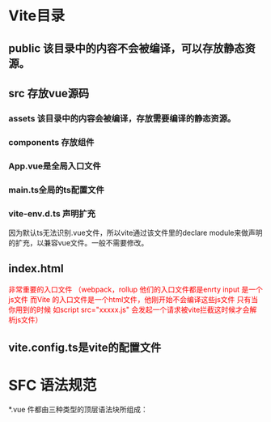 # Vite目录
## public 该目录中的内容不会被编译，可以存放静态资源。
## src 存放vue源码
### assets 该目录中的内容会被编译，存放需要编译的静态资源。
### components 存放组件
### App.vue是全局入口文件
### main.ts全局的ts配置文件
### vite-env.d.ts 声明扩充
因为默认ts无法识别.vue文件，所以vite通过该文件里的declare module来做声明的扩充，以兼容vue文件。一般不需要修改。
## index.html 
<font color="red">非常重要的入口文件 （webpack，rollup 他们的入口文件都是enrty input 是一个js文件 而Vite 的入口文件是一个html文件，他刚开始不会编译这些js文件 只有当你用到的时候 如script src="xxxxx.js" 会发起一个请求被vite拦截这时候才会解析js文件）</font>
## vite.config.ts是vite的配置文件

# SFC 语法规范
*.vue 件都由三种类型的顶层语法块所组成：<template>、<script>、<style>

## <template>
每个 *.vue 文件最多可同时包含一个顶层 <template> 块。

其中的内容会被提取出来并传递给 @vue/compiler-dom，预编译为 JavaScript 的渲染函数，并附属到导出的组件上作为其 render 选项。

## <script>
每一个 *.vue 文件可以有多个 <script> 块 (不包括<script setup>)。

该脚本将作为 ES Module 来执行。

其默认导出的内容应该是 Vue 组件选项对象，它要么是一个普通的对象，要么是 defineComponent 的返回值。

<script setup>
每个 *.vue 文件最多只能有一个 <script setup> 块 (不包括常规的 <script>)

该脚本会被预处理并作为组件的 setup() 函数使用，也就是说它会在每个组件实例中执行。<script setup> 的顶层绑定会自动暴露给模板。更多详情请查看 <script setup> 文档。

## <style>
一个 *.vue 文件可以包含多个 <style> 标签。

<style> 标签可以通过 scoped 或 module attribute (更多详情请查看 SFC 样式特性) 将样式封装在当前组件内。多个不同封装模式的 <style> 标签可以在同一个组件中混